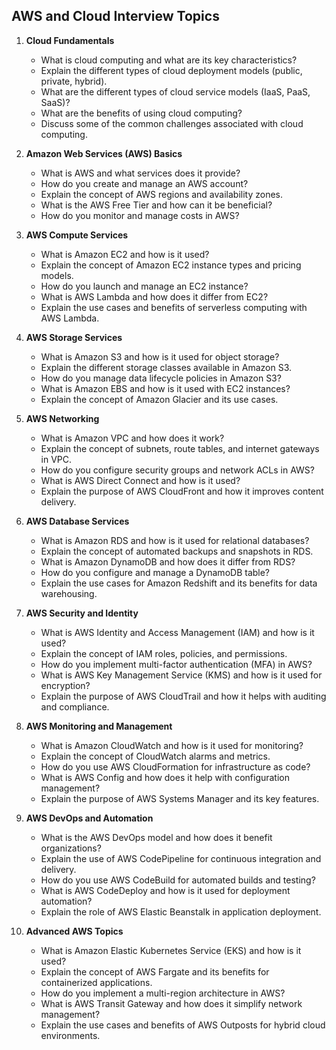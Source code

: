 ## AWS and Cloud Interview Topics

1. **Cloud Fundamentals**
    - What is cloud computing and what are its key characteristics?
    - Explain the different types of cloud deployment models (public, private, hybrid).
    - What are the different types of cloud service models (IaaS, PaaS, SaaS)?
    - What are the benefits of using cloud computing?
    - Discuss some of the common challenges associated with cloud computing.

2. **Amazon Web Services (AWS) Basics**
    - What is AWS and what services does it provide?
    - How do you create and manage an AWS account?
    - Explain the concept of AWS regions and availability zones.
    - What is the AWS Free Tier and how can it be beneficial?
    - How do you monitor and manage costs in AWS?

3. **AWS Compute Services**
    - What is Amazon EC2 and how is it used?
    - Explain the concept of Amazon EC2 instance types and pricing models.
    - How do you launch and manage an EC2 instance?
    - What is AWS Lambda and how does it differ from EC2?
    - Explain the use cases and benefits of serverless computing with AWS Lambda.

4. **AWS Storage Services**
    - What is Amazon S3 and how is it used for object storage?
    - Explain the different storage classes available in Amazon S3.
    - How do you manage data lifecycle policies in Amazon S3?
    - What is Amazon EBS and how is it used with EC2 instances?
    - Explain the concept of Amazon Glacier and its use cases.

5. **AWS Networking**
    - What is Amazon VPC and how does it work?
    - Explain the concept of subnets, route tables, and internet gateways in VPC.
    - How do you configure security groups and network ACLs in AWS?
    - What is AWS Direct Connect and how is it used?
    - Explain the purpose of AWS CloudFront and how it improves content delivery.

6. **AWS Database Services**
    - What is Amazon RDS and how is it used for relational databases?
    - Explain the concept of automated backups and snapshots in RDS.
    - What is Amazon DynamoDB and how does it differ from RDS?
    - How do you configure and manage a DynamoDB table?
    - Explain the use cases for Amazon Redshift and its benefits for data warehousing.

7. **AWS Security and Identity**
    - What is AWS Identity and Access Management (IAM) and how is it used?
    - Explain the concept of IAM roles, policies, and permissions.
    - How do you implement multi-factor authentication (MFA) in AWS?
    - What is AWS Key Management Service (KMS) and how is it used for encryption?
    - Explain the purpose of AWS CloudTrail and how it helps with auditing and compliance.

8. **AWS Monitoring and Management**
    - What is Amazon CloudWatch and how is it used for monitoring?
    - Explain the concept of CloudWatch alarms and metrics.
    - How do you use AWS CloudFormation for infrastructure as code?
    - What is AWS Config and how does it help with configuration management?
    - Explain the purpose of AWS Systems Manager and its key features.

9. **AWS DevOps and Automation**
    - What is the AWS DevOps model and how does it benefit organizations?
    - Explain the use of AWS CodePipeline for continuous integration and delivery.
    - How do you use AWS CodeBuild for automated builds and testing?
    - What is AWS CodeDeploy and how is it used for deployment automation?
    - Explain the role of AWS Elastic Beanstalk in application deployment.

10. **Advanced AWS Topics**
    - What is Amazon Elastic Kubernetes Service (EKS) and how is it used?
    - Explain the concept of AWS Fargate and its benefits for containerized applications.
    - How do you implement a multi-region architecture in AWS?
    - What is AWS Transit Gateway and how does it simplify network management?
    - Explain the use cases and benefits of AWS Outposts for hybrid cloud environments.
